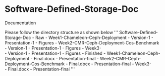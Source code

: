 # Software-Defined-Storage-Doc

Documentation

Please follow the directory structure as shown below
'''
  Software-Defined-Storage-Doc
    - Raw
      - Week1-Chameleon-Ceph-Deployment
        - Version-1
        - Presentation-1
        - Figures
      - Week2-CMR-Ceph-Deployment-Cos-Benchmark
        - Version-1
        - Presentation-1
        - Figures
      - Week3-<bla bla>  
        - Version-1
        - Presentation-1
        - Figures
    - Finished 
      - Week1-Chameleon-Ceph-Deployment
        - Final.docx
        - Presentation-final
      - Week2-CMR-Ceph-Deployment-Cos-Benchmark
        - Final.docx
        - Presentation-final
      - Week3-<bla bla>  
        - Final.docx
        - Presentation-final
'''

